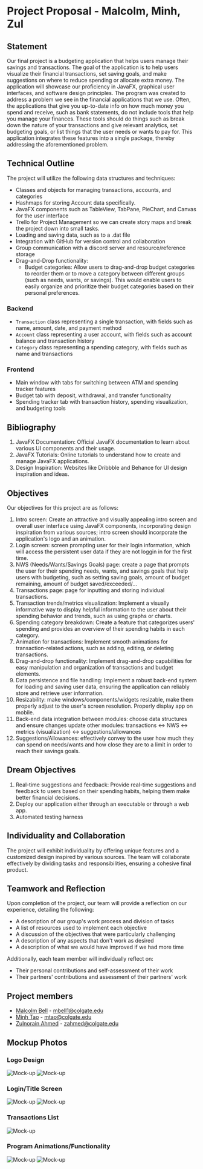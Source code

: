 # Project Proposal - Malcolm, Minh, Zul

## Statement

Our final project is a budgeting application that helps users manage their savings and transactions. The goal of the
application is to help users visualize their financial transactions, set saving goals, and make suggestions on where to
reduce spending or allocate extra money. The application will showcase our proficiency in JavaFX, graphical user
interfaces, and software design principles. The program was created to address a problem we see in the financial
applications that we use. Often, the applications that give you up-to-date info on how much money you spend and receive,
such as bank statements, do not include tools that help you manage your finances. These tools should do things such as
break down the nature of your transactions and give relevant analytics, set budgeting goals, or list things that the
user needs or wants to pay for. This application integrates these features into a single package, thereby addressing the
aforementioned problem.

## Technical Outline

The project will utilize the following data structures and techniques:

- Classes and objects for managing transactions, accounts, and categories
- Hashmaps for storing Account data specifically.
- JavaFX components such as TableView, TabPane, PieChart, and Canvas for the user interface
- Trello for Project Management so we can create story maps and break the project down into small tasks.
- Loading and saving data, such as to a .dat file
- Integration with GitHub for version control and collaboration
- Group communication with a discord server and resource/reference storage
- Drag-and-Drop functionality:
    * Budget categories: Allow users to drag-and-drop budget categories to reorder them or to move a category between
      different groups (such as needs, wants, or savings). This would enable users to easily organize and prioritize
      their budget categories based on their personal preferences.

### Backend

- `Transaction` class representing a single transaction, with fields such as name, amount, date, and payment method
- `Account` class representing a user account, with fields such as account balance and transaction history
- `Category` class representing a spending category, with fields such as name and transactions

### Frontend

- Main window with tabs for switching between ATM and spending tracker features
- Budget tab with deposit, withdrawal, and transfer functionality
- Spending tracker tab with transaction history, spending visualization, and budgeting tools

## Bibliography

1. JavaFX Documentation: Official JavaFX documentation to learn about various UI components and their usage.
2. JavaFX Tutorials: Online tutorials to understand how to create and manage JavaFX applications.
3. Design Inspiration: Websites like Dribbble and Behance for UI design inspiration and ideas.

## Objectives

Our objectives for this project are as follows:

1. Intro screen: Create an attractive and visually appealing intro screen and overall user interface using JavaFX
   components, incorporating design inspiration from various sources; intro screen should incorporate the application's
   logo and an animation.
2. Login screen: screen prompting user for their login information, which will access the persistent user data if they
   are not loggin in for the first time.
3. NWS (Needs/Wants/Savings Goals) page: create a page that prompts the user for their spending needs, wants, and
   savings goals that help users with budgeting, such as setting saving goals, amount of budget remaining, amount of
   budget saved/exceeded/...
4. Transactions page: page for inputting and storing individual transactions.
5. Transaction trends/metrics visualization: Implement a visually informative way to display helpful information to the
   user about their spending behavior and trends, such as using graphs or charts.
6. Spending category breakdown: Create a feature that categorizes users' spending and provides an overview of their
   spending habits in each category.
7. Animation for transactions: Implement smooth animations for transaction-related actions, such as adding, editing, or
   deleting transactions.
8. Drag-and-drop functionality: Implement drag-and-drop capabilities for easy manipulation and organization of
   transactions and budget elements.
9. Data persistence and file handling: Implement a robust back-end system for loading and saving user data, ensuring the
   application can reliably store and retrieve user information.
10. Resizability: make windows/components/widgets resizable, make them properly adjust to the user's screen resolution.
    Properly display app on mobile.
11. Back-end data integration between modules: choose data structures and ensure changes update other modules:
    transactions <-> NWS <-> metrics (visualization) <-> suggestions/allowances
12. Suggestions/Allowances: effectively convey to the user how much they can spend on needs/wants and how close they are
    to a limit in order to reach their savings goals.

## Dream Objectives

1. Real-time suggestions and feedback: Provide real-time suggestions and feedback to users based on their spending
   habits, helping them make better financial decisions.
2. Deploy our application either through an executable or through a web app.
3. Automated testing harness

## Individuality and Collaboration

The project will exhibit individuality by offering unique features and a customized design inspired by various sources.
The team will collaborate effectively by dividing tasks and responsibilities, ensuring a cohesive final product.

## Teamwork and Reflection

Upon completion of the project, our team will provide a reflection on our experience, detailing the following:

* A description of our group's work process and division of tasks
* A list of resources used to implement each objective
* A discussion of the objectives that were particularly challenging
* A description of any aspects that don't work as desired
* A description of what we would have improved if we had more time

Additionally, each team member will individually reflect on:

* Their personal contributions and self-assessment of their work
* Their partners' contributions and assessment of their partners' work

## Project members

* [Malcolm Bell](https://github.com/mbell9) - mbell1@colgate.edu
* [Minh Tao](https://github.com/Minh-tao) - mtao@colgate.edu
* [Zulnorain Ahmed](https://github.com/zahmed333) - zahmed@colgate.edu

## Mockup Photos

### Logo Design

![Mock-up](https://i.imgur.com/lPplgl1.jpg)
![Mock-up](https://i.imgur.com/jeGBJMs.png)

### Login/Title Screen

![Mock-up](https://i.imgur.com/oT2q4Tk.png)
![Mock-up](https://i.imgur.com/ZUez3N3.jpg)

### Transactions List

![Mock-up](https://i.imgur.com/LjJMZn2.png)

### Program Animations/Functionality

![Mock-up](https://i.imgur.com/ZUez3N3.jpg)
![Mock-up](https://i.imgur.com/Fu04DcM.jpg)
